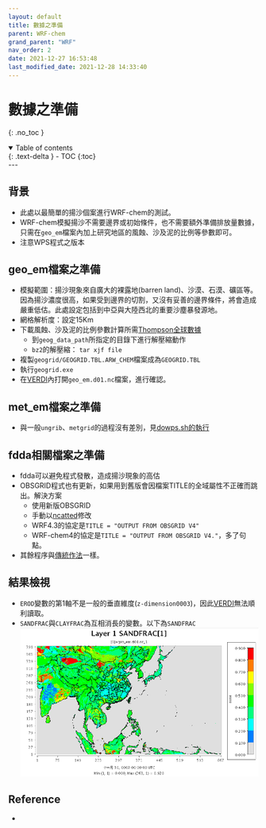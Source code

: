 ```yaml
---
layout: default
title: 數據之準備
parent: WRF-chem
grand_parent: "WRF"
nav_order: 2
date: 2021-12-27 16:53:48
last_modified_date: 2021-12-28 14:33:40
---
```


# 數據之準備 

{: .no_toc }

<details open markdown="block">
  <summary>
    Table of contents
  </summary>
  {: .text-delta }
- TOC
{:toc}
</details>
---

## 背景
- 此處以最簡單的揚沙個案進行WRF-chem的測試。
- WRF-chem模擬揚沙不需要邊界或初始條件，也不需要額外準備排放量數據，只需在`geo_em`檔案內加上研究地區的風蝕、沙及泥的比例等參數即可。
- 注意WPS程式之版本

## geo_em檔案之準備
- 模擬範圍：揚沙現象來自廣大的裸露地(barren land)、沙漠、石漠、礦區等。因為揚沙濃度很高，如果受到邊界的切割，又沒有妥善的邊界條件，將會造成嚴重低估。此處設定包括到中亞與大陸西北的重要沙塵暴發源地。
- 網格解析度：設定15Km
- 下載風蝕、沙及泥的比例參數計算所需[Thompson全球數據](https://www2.mmm.ucar.edu/wrf/src/wps_files/geog_thompson28_chem.tar.gz)
  - 到`geog_data_path`所指定的目錄下進行解壓縮動作
  - `bz2`的解壓縮： `tar xjf file`
- 複製`geogrid/GEOGRID.TBL.ARW_CHEM`檔案成為`GEOGRID.TBL`
- 執行`geogrid.exe`
- 在[VERDI]()內打開`geo_em.d01.nc`檔案，進行確認。

## met_em檔案之準備
- 與一般`ungrib`、`metgrid`的過程沒有差別，見[dowps.sh的執行](/Focus-on-Air-Quality/wind_models/WPS/dowps.cs/#dowpssh%E7%9A%84%E5%9F%B7%E8%A1%8C)

## fdda相關檔案之準備
- fdda可以避免程式發散，造成揚沙現象的高估
- OBSGRID程式也有更新，如果用到舊版會因檔案TITLE的全域屬性不正確而跳出。解決方案
  - 使用新版OBSGRID
  - 手動以[ncatted]()修改
  - WRF4.3的協定是`TITLE = "OUTPUT FROM OBSGRID V4"`
  - WRF-chem4的協定是`TITLE = "OUTPUT FROM OBSGRID V4."`，多了句點。
- 其餘程序與[傳統作法](/Focus-on-Air-Quality/wind_models/OBSGRID/obsYYMM_run.sh/)一樣。  

## 結果檢視
- `EROD`變數的第1軸不是一般的垂直維度(`z-dimension0003`)，因此[VERDI]()無法順利讀取。
- `SANDFRAC`與`CLAYFRAC`為互相消長的變數。以下為`SANDFRAC`
![](https://github.com/sinotec2/Focus-on-Air-Quality/raw/main/assets/images/SANDFRAC.PNG)

## Reference
- 